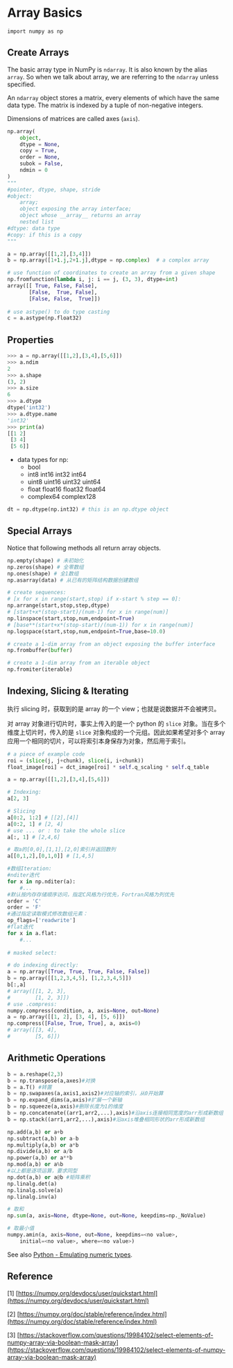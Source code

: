 # Array Basics

```text
import numpy as np
```

## Create Arrays

The basic array type in NumPy is `ndarray`. It is also known by the alias `array`. So when we talk about array, we are referring to the `ndarray` unless specified.

An `ndarray` object stores a matrix, every elements of which have the same data type. The matrix is indexed by a tuple of non-negative integers.

Dimensions of matrices are called axes \(`axis`\).

```python
np.array(
    object, 
    dtype = None, 
    copy = True, 
    order = None, 
    subok = False, 
    ndmin = 0
)
"""
#pointer, dtype, shape, stride
#object: 
    array; 
    object exposing the array interface;
    object whose __array__ returns an array
    nested list
#dtype: data type
#copy: if this is a copy
"""

a = np.array([[1,2],[3,4]])
b = np.array([1+1.j,2+1.j],dtype = np.complex)  # a complex array

# use function of coordinates to create an array from a given shape
np.fromfunction(lambda i, j: i == j, (3, 3), dtype=int)
array([[ True, False, False],
       [False,  True, False],
       [False, False,  True]])
       
# use astype() to do type casting
c = a.astype(np.float32)
```

## Properties

```python
>>> a = np.array([[1,2],[3,4],[5,6]])
>>> a.ndim
2
>>> a.shape
(3, 2)
>>> a.size
6
>>> a.dtype
dtype('int32')
>>> a.dtype.name
'int32'
>>> print(a)
[[1 2]
 [3 4]
 [5 6]]
```

* data types for np:
  * bool
  * int8 int16 int32 int64
  * uint8 uint16 uint32 uint64
  * float float16 float32 float64
  * complex64 complex128

```python
dt = np.dtype(np.int32) # this is an np.dtype object
```

## Special Arrays

Notice that following methods all return array objects.

```python
np.empty(shape) # 未初始化
np.zeros(shape) # 全零数组
np.ones(shape) # 全1数组
np.asarray(data) # 从已有的矩阵结构数据创建数组

# create sequences:
# [x for x in range(start,stop) if x-start % step == 0]:
np.arrange(start,stop,step,dtype)
# [start+x*(stop-start)/(num-1) for x in range(num)]
np.linspace(start,stop,num,endpoint=True)
# [base**(start+x*(stop-start)/(num-1)) for x in range(num)]
np.logspace(start,stop,num,endpoint=True,base=10.0)

# create a 1-dim array from an object exposing the buffer interface
np.frombuffer(buffer)

# create a 1-dim array from an iterable object
np.fromiter(iterable)
```

## Indexing, Slicing & Iterating

执行 slicing 时，获取到的是 array 的一个 view；也就是说数据并不会被拷贝。

对 array 对象进行切片时，事实上传入的是一个 python 的 `slice` 对象。当在多个维度上切片时，传入的是 `slice` 对象构成的一个元组。因此如果希望对多个 array 应用一个相同的切片，可以将索引本身保存为对象，然后用于索引。

```python
# a piece of example code
roi = (slice(j, j+chunk), slice(i, i+chunk))
float_image[roi] = dct_image[roi] * self.q_scaling * self.q_table
```

```python
a = np.array([[1,2],[3,4],[5,6]])

# Indexing:
a[2, 3]

# Slicing
a[0:2, 1:2] # [[2],[4]]
a[0:2, 1] # [2, 4]
# use ... or : to take the whole slice
a[:, 1] # [2,4,6]

# 取a的[0,0],[1,1],[2,0]索引并返回数列
a[[0,1,2],[0,1,0]] # [1,4,5]

#数组Iteration:
#nditer迭代
for x in np.nditer(a):
	#...
#默认按内存存储顺序访问，指定C风格为行优先，Fortran风格为列优先
order = 'C'
order = 'F'
#通过指定读取模式修改数组元素：
op_flags=['readwrite']
#flat迭代
for x in a.flat:
	#...
	
# masked select:

# do indexing directly:
a = np.array([True, True, True, False, False])
b = np.array([[1,2,3,4,5], [1,2,3,4,5]])
b[:,a]
# array([[1, 2, 3],
#        [1, 2, 3]])
# use .compress:
numpy.compress(condition, a, axis=None, out=None)
a = np.array([[1, 2], [3, 4], [5, 6]])
np.compress([False, True, True], a, axis=0)
# array([[3, 4],
#        [5, 6]])
```

## Arithmetic Operations

```python
b = a.reshape(2,3)
b = np.transpose(a,axes)#对换
b = a.T() #转置
b = np.swapaxes(a,axis1,axis2)#对应轴的索引，从0开始算
b = np.expand_dims(a,axis)#扩展一个新轴
b = np.squeeze(a,axis)#删除长度为1的维度
b = np.concatenate((arr1,arr2,...),axis)#沿axis连接相同宽度的arr形成新数组
b = np.stack((arr1,arr2,...),axis)#沿axis堆叠相同形状的arr形成新数组

np.add(a,b) or a+b
np.subtract(a,b) or a-b
np.multiply(a,b) or a*b
np.divide(a,b) or a/b 
np.power(a,b) or a**b
np.mod(a,b) or a%b
#以上都是逐项运算，要求同型
np.dot(a,b) or a@b #矩阵乘积
np.linalg.det(a)
np.linalg.solve(a)
np.linalg.inv(a)

# 取和
np.sum(a, axis=None, dtype=None, out=None, keepdims=np._NoValue)

# 取最小值
numpy.amin(a, axis=None, out=None, keepdims=<no value>, 
    initial=<no value>, where=<no value>)
```

See also [Python - Emulating numeric types](../../programming-languages/python/numerical.md#emulating-numbers).

## Reference

\[1\] [https://numpy.org/devdocs/user/quickstart.html](https://numpy.org/devdocs/user/quickstart.html)

\[2\] [https://numpy.org/doc/stable/reference/index.html](https://numpy.org/doc/stable/reference/index.html)

\[3\] [https://stackoverflow.com/questions/19984102/select-elements-of-numpy-array-via-boolean-mask-array](https://stackoverflow.com/questions/19984102/select-elements-of-numpy-array-via-boolean-mask-array)

